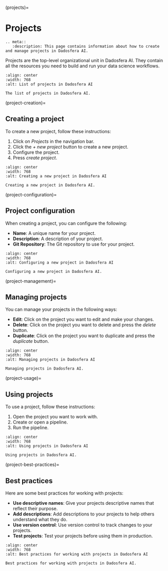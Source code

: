 (projects)=

# Projects

```{eval-rst}
.. meta::
   :description: This page contains information about how to create and manage projects in Dadosfera AI.
```

Projects are the top-level organizational unit in Dadosfera AI. They contain all the resources you need to build and run your data science workflows.

```{figure} ../img/projects-list.png
:align: center
:width: 768
:alt: List of projects in Dadosfera AI

The list of projects in Dadosfera AI.
```

(project-creation)=

## Creating a project

To create a new project, follow these instructions:

1. Click on _Projects_ in the navigation bar.
2. Click the _+ new project_ button to create a new project.
3. Configure the project.
4. Press _create project_.

```{figure} ../img/project-creation.png
:align: center
:width: 768
:alt: Creating a new project in Dadosfera AI

Creating a new project in Dadosfera AI.
```

(project-configuration)=

## Project configuration

When creating a project, you can configure the following:

- **Name**: A unique name for your project.
- **Description**: A description of your project.
- **Git Repository**: The Git repository to use for your project.

```{figure} ../img/project-configuration.png
:align: center
:width: 768
:alt: Configuring a new project in Dadosfera AI

Configuring a new project in Dadosfera AI.
```

(project-management)=

## Managing projects

You can manage your projects in the following ways:

- **Edit**: Click on the project you want to edit and make your changes.
- **Delete**: Click on the project you want to delete and press the _delete_ button.
- **Duplicate**: Click on the project you want to duplicate and press the _duplicate_ button.

```{figure} ../img/project-management.png
:align: center
:width: 768
:alt: Managing projects in Dadosfera AI

Managing projects in Dadosfera AI.
```

(project-usage)=

## Using projects

To use a project, follow these instructions:

1. Open the project you want to work with.
2. Create or open a pipeline.
3. Run the pipeline.

```{figure} ../img/project-usage.png
:align: center
:width: 768
:alt: Using projects in Dadosfera AI

Using projects in Dadosfera AI.
```

(project-best-practices)=

## Best practices

Here are some best practices for working with projects:

- **Use descriptive names**: Give your projects descriptive names that reflect their purpose.
- **Add descriptions**: Add descriptions to your projects to help others understand what they do.
- **Use version control**: Use version control to track changes to your projects.
- **Test projects**: Test your projects before using them in production.

```{figure} ../img/project-best-practices.png
:align: center
:width: 768
:alt: Best practices for working with projects in Dadosfera AI

Best practices for working with projects in Dadosfera AI.
```
